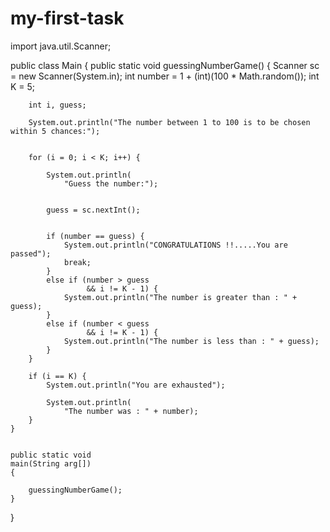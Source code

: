 # my-first-task


import java.util.Scanner;
 
public class Main {
    public static void
    guessingNumberGame()
    {
        Scanner sc = new Scanner(System.in);
        int number = 1 + (int)(100
                               * Math.random());
        int K = 5;
 
        int i, guess;
 
        System.out.println("The number between 1 to 100 is to be chosen within 5 chances:");
 
        
        for (i = 0; i < K; i++) {
 
            System.out.println(
                "Guess the number:");
 
            
            guess = sc.nextInt();
 
            
            if (number == guess) {
                System.out.println("CONGRATULATIONS !!.....You are passed");
                break;
            }
            else if (number > guess
                     && i != K - 1) {
                System.out.println("The number is greater than : " + guess);
            }
            else if (number < guess
                     && i != K - 1) {
                System.out.println("The number is less than : " + guess);
            }
        }
 
        if (i == K) {
            System.out.println("You are exhausted");
 
            System.out.println(
                "The number was : " + number);
        }
    }
 
    
    public static void
    main(String arg[])
    {
 
        guessingNumberGame();
    }
}
